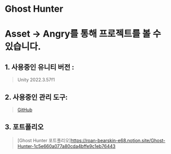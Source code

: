 
# Ghost Hunter

# Asset -> Angry를 통해 프로젝트를 볼 수 있습니다.

## 1. 사용중인 유니티 버전 : 
> Unity 2022.3.57f1
## 2. 사용중인 관리 도구: 
> [GitHub](https://github.com/Jocastle98/Ghost_Hunter)
## 3. 포트폴리오 
> [Ghost Hunter 포트폴리오]https://roan-bearskin-e68.notion.site/Ghost-Hunter-1c5e660a077a80cda4bffe9c1eb76443
